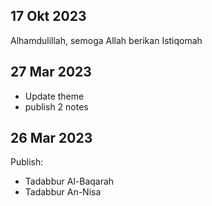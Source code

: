 ## 17 Okt 2023

Alhamdulillah, semoga Allah berikan Istiqomah 

## 27 Mar 2023

- Update theme
- publish 2 notes

## 26 Mar 2023

Publish:

- Tadabbur Al-Baqarah
- Tadabbur An-Nisa 
